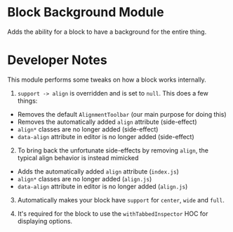 # Block Background Module

Adds the ability for a block to have a background for the entire thing.

# Developer Notes

This module performs some tweaks on how a block works internally.

1. `support -> align` is overridden and is set to `null`. This does a few things:

- Removes the default `AlignmentToolbar` (our main purpose for doing this)
- Removes the automatically added `align` attribute (side-effect)
- `align*` classes are no longer added (side-effect)
- `data-align` attribute in editor is no longer added (side-effect)

2. To bring back the unfortunate side-effects by removing `align`, the typical align behavior is instead mimicked
- Adds the automatically added `align` attribute (`index.js`)
- `align*` classes are no longer added (`align.js`)
- `data-align` attribute in editor is no longer added (`align.js`)

3. Automatically makes your block have `support` for `center`, `wide` and `full`.

4. It's required for the block to use the `withTabbedInspector` HOC for displaying options.
